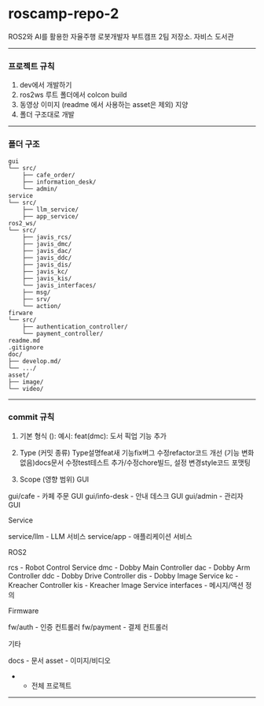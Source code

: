 # roscamp-repo-2
ROS2와 AI를 활용한 자율주행 로봇개발자 부트캠프 2팀 저장소. 자비스 도서관


---

###  프로젝트 규칙
1. dev에서 개발하기
2. ros2ws 루트 폴더에서 colcon build
3. 동영상 이미지 (readme 에서 사용하는 asset은 제외) 지양
4. 폴더 구조대로 개발

---

###  폴더 구조

    gui 
    └── src/
        ├── cafe_order/
        ├── information_desk/
        └── admin/
    service
    └── src/
        ├── llm_service/
        ├── app_service/
    ros2_ws/
    └── src/
        ├── javis_rcs/
        ├── javis_dmc/
        ├── javis_dac/
        ├── javis_ddc/
        ├── javis_dis/
        ├── javis_kc/
        ├── javis_kis/
        └── javis_interfaces/
        ├── msg/
        ├── srv/
        └── action/
    firware
    └── src/
        ├── authentication_controller/
        └── payment_controller/
    readme.md
    .gitignore
    doc/
    ├── develop.md/
    └── .../
    asset/
    ├── image/
    └── video/

---

### commit 규칙


1. 기본 형식
<type>(<scope>): <subject>
예시: feat(dmc): 도서 픽업 기능 추가

2. Type (커밋 종류)
Type설명feat새 기능fix버그 수정refactor코드 개선 (기능 변화 없음)docs문서 수정test테스트 추가/수정chore빌드, 설정 변경style코드 포맷팅

3. Scope (영향 범위)
GUI

gui/cafe - 카페 주문 GUI
gui/info-desk - 안내 데스크 GUI
gui/admin - 관리자 GUI

Service

service/llm - LLM 서비스
service/app - 애플리케이션 서비스

ROS2

rcs - Robot Control Service
dmc - Dobby Main Controller
dac - Dobby Arm Controller
ddc - Dobby Drive Controller
dis - Dobby Image Service
kc - Kreacher Controller
kis - Kreacher Image Service
interfaces - 메시지/액션 정의

Firmware

fw/auth - 인증 컨트롤러
fw/payment - 결제 컨트롤러

기타

docs - 문서
asset - 이미지/비디오
* - 전체 프로젝트

---